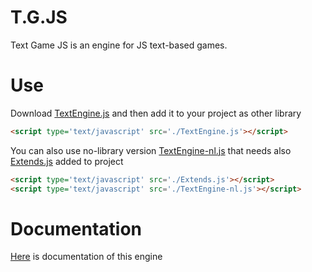 # T.G.JS
Text Game JS is an engine for JS text-based games.
# Use
Download [TextEngine.js](Engine/) and then add it to your project as other library

```html
<script type='text/javascript' src='./TextEngine.js'></script>
```

You can also use no-library version [TextEngine-nl.js](Engine) that needs also [Extends.js](NFLibs) added to project

```html
<script type='text/javascript' src='./Extends.js'></script>
<script type='text/javascript' src='./TextEngine-nl.js'></script>
```

# Documentation

[Here](Engine/) is documentation of this engine

